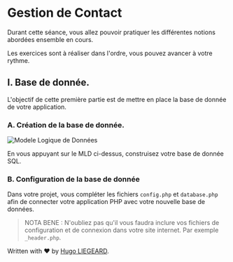 ﻿# Gestion de Contact
  
Durant cette séance, vous allez pouvoir pratiquer les différentes notions abordées ensemble en cours.

Les exercices sont à réaliser dans l'ordre, vous pouvez avancer à votre rythme.
  

## I. Base de donnée.
 
 L'objectif de cette première partie est de mettre en place la base de donnée de votre application.

### A. Création de la base de donnée.

![Modele Logique de Données](https://github.com/hugoliegeard/Gestion-Contact-Starter-Pack/blob/master/_Mod%C3%A9lisation/GestionContact_MLD.png?raw=true)  

  En vous appuyant sur le MLD ci-dessus, construisez votre base de donnée SQL.

### B. Configuration de la base de donnée

Dans votre projet, vous compléter les fichiers `config.php` et `database.php` afin de connecter votre application PHP avec votre nouvelle base de données.

> NOTA BENE : N'oubliez pas qu'il vous faudra inclure vos fichiers de configuration et de connexion dans votre site internet. Par exemple `_header.php`.

Written with ❤️ by [Hugo LIEGEARD](https://github.com/hugoliegeard).
